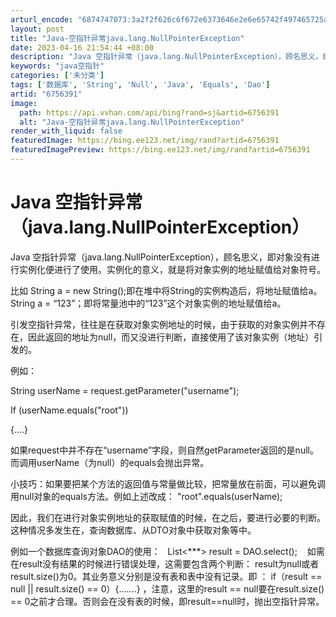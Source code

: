 ```yaml
---
arturl_encode: "6874747073:3a2f2f626c6f672e6373646e2e6e65742f497465725a656272:612f61727469636c652f64657461696c732f36373536333931"
layout: post
title: "Java-空指针异常java.lang.NullPointerException"
date: 2023-04-16 21:54:44 +08:00
description: "Java 空指针异常（java.lang.NullPointerException），顾名思义，即对"
keywords: "java空指针"
categories: ['未分类']
tags: ['数据库', 'String', 'Null', 'Java', 'Equals', 'Dao']
artid: "6756391"
image:
  path: https://api.vvhan.com/api/bing?rand=sj&artid=6756391
  alt: "Java-空指针异常java.lang.NullPointerException"
render_with_liquid: false
featuredImage: https://bing.ee123.net/img/rand?artid=6756391
featuredImagePreview: https://bing.ee123.net/img/rand?artid=6756391
---
```


# Java 空指针异常（java.lang.NullPointerException）

Java 空指针异常（java.lang.NullPointerException），顾名思义，即对象没有进行实例化便进行了使用。实例化的意义，就是将对象实例的地址赋值给对象符号。

比如 String a = new String();即在堆中将String的实例构造后，将地址赋值给a。 String a = “123”；即将常量池中的“123”这个对象实例的地址赋值给a。

引发空指针异常，往往是在获取对象实例地址的时候，由于获取的对象实例并不存在，因此返回的地址为null，而又没进行判断，直接使用了该对象实例（地址）引发的。

例如：

String userName = request.getParameter("username");
  
If (userName.equals("root"))
  
{....}

如果request中并不存在“username”字段，则自然getParameter返回的是null。而调用userName（为null）的equals会抛出异常。

小技巧：如果要把某个方法的返回值与常量做比较，把常量放在前面，可以避免调用null对象的equals方法。例如上述改成： "root".equals(userName);

因此，我们在进行对象实例地址的获取赋值的时候，在之后，要进行必要的判断。这种情况多发生在，查询数据库、从DTO对象中获取对象等中。

例如一个数据库查询对象DAO的使用：   List<***> result = DAO.select();    如需在result没有结果的时候进行错误处理，这需要包含两个判断： result为null或者result.size()为0。其业务意义分别是没有表和表中没有记录。即 ： if（result == null || result.size() == 0）{.......} ，注意，这里的result == null要在result.size() == 0之前才合理。否则会在没有表的时候，即result==null时，抛出空指针异常。